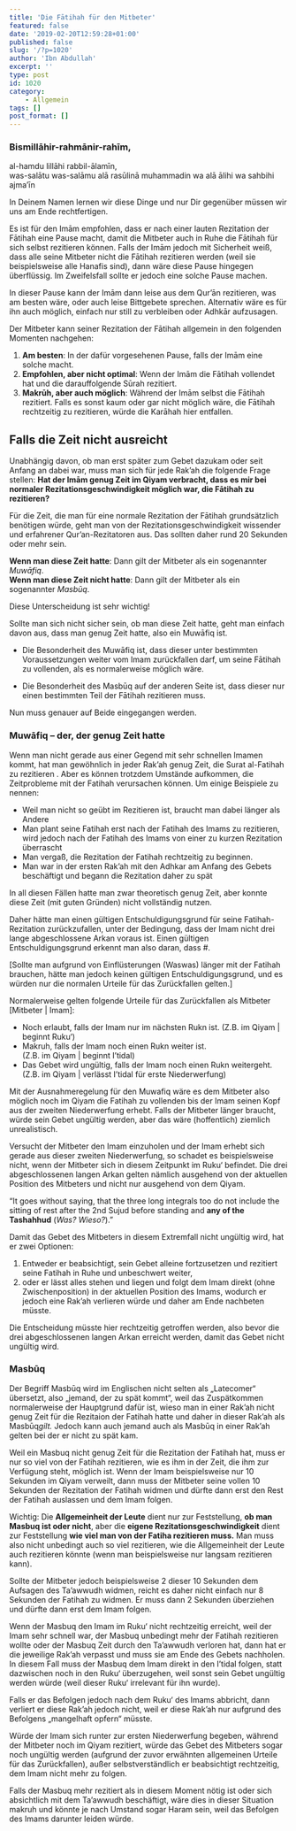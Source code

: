 ```yaml
---
title: 'Die Fātihah für den Mitbeter'
featured: false
date: '2019-02-20T12:59:28+01:00'
published: false
slug: '/?p=1020'
author: 'Ibn Abdullah'
excerpt: ''
type: post
id: 1020
category:
    - Allgemein
tags: []
post_format: []
---
```

### Bismillāhir-rahmānir-rahīm,  
al-hamdu lillāhi rabbil-ālamīn,  
was-salātu was-salāmu alā rasūlinā muhammadin wa alā ālihi wa sahbihi ajma’īn

In Deinem Namen lernen wir diese Dinge und nur Dir gegenüber müssen wir uns am Ende rechtfertigen.

Es ist für den Imām empfohlen, dass er nach einer lauten Rezitation der Fātihah eine Pause macht, damit die Mitbeter auch in Ruhe die Fātihah für sich selbst rezitieren können. Falls der Imām jedoch mit Sicherheit weiß, dass alle seine Mitbeter nicht die Fātihah rezitieren werden (weil sie beispielsweise alle Hanafis sind), dann wäre diese Pause hingegen überflüssig. Im Zweifelsfall sollte er jedoch eine solche Pause machen.

In dieser Pause kann der Imām dann leise aus dem Qur’ān rezitieren, was am besten wäre, oder auch leise Bittgebete sprechen. Alternativ wäre es für ihn auch möglich, einfach nur still zu verbleiben oder Adhkār aufzusagen.

Der Mitbeter kann seiner Rezitation der Fātihah allgemein in den folgenden Momenten nachgehen:

1. **Am besten**: In der dafür vorgesehenen Pause, falls der Imām eine solche macht.
2. **Empfohlen, aber nicht optimal**: Wenn der Imām die Fātihah vollendet hat und die darauffolgende Sūrah rezitiert.
3. **Makrūh, aber auch möglich**: Während der Imām selbst die Fātihah rezitiert. Falls es sonst kaum oder gar nicht möglich wäre, die Fātihah rechtzeitig zu rezitieren, würde die Karāhah hier entfallen.

Falls die Zeit nicht ausreicht
------------------------------

Unabhängig davon, ob man erst später zum Gebet dazukam oder seit Anfang an dabei war, muss man sich für jede Rak’ah die folgende Frage stellen: **Hat der Imām genug Zeit im Qiyam verbracht, dass es mir bei normaler Rezitationsgeschwindigkeit möglich war, die Fātihah zu rezitieren?**

Für die Zeit, die man für eine normale Rezitation der Fātihah grundsätzlich benötigen würde, geht man von der Rezitationsgeschwindigkeit wissender und erfahrener Qur’an-Rezitatoren aus. Das sollten daher rund 20 Sekunden oder mehr sein.

**Wenn man diese Zeit hatte**: Dann gilt der Mitbeter als ein sogenannter *Muwāfiq*.  
**Wenn man diese Zeit nicht hatte**: Dann gilt der Mitbeter als ein sogenannter *Masbūq*.

Diese Unterscheidung ist sehr wichtig!

Sollte man sich nicht sicher sein, ob man diese Zeit hatte, geht man einfach davon aus, dass man genug Zeit hatte, also ein Muwāfiq ist.

- Die Besonderheit des Muwāfiq ist, dass dieser unter bestimmten Voraussetzungen weiter vom Imam zurückfallen darf, um seine Fātihah zu vollenden, als es normalerweise möglich wäre.

- Die Besonderheit des Masbūq auf der anderen Seite ist, dass dieser nur einen bestimmten Teil der Fātihah rezitieren muss.

Nun muss genauer auf Beide eingegangen werden.

### Muwāfiq – der, der genug Zeit hatte

Wenn man nicht gerade aus einer Gegend mit sehr schnellen Imamen kommt, hat man gewöhnlich in jeder Rak’ah genug Zeit, die Surat al-Fatihah zu rezitieren . Aber es können trotzdem Umstände aufkommen, die Zeitprobleme mit der Fatihah verursachen können. Um einige Beispiele zu nennen:

- Weil man nicht so geübt im Rezitieren ist, braucht man dabei länger als Andere
- Man plant seine Fatihah erst nach der Fatihah des Imams zu rezitieren, wird jedoch nach der Fatihah des Imams von einer zu kurzen Rezitation überrascht
- Man vergaß, die Rezitation der Fatihah rechtzeitig zu beginnen.
- Man war in der ersten Rak’ah mit den Adhkar am Anfang des Gebets beschäftigt und begann die Rezitation daher zu spät

In all diesen Fällen hatte man zwar theoretisch genug Zeit, aber konnte diese Zeit (mit guten Gründen) nicht vollständig nutzen.

Daher hätte man einen gültigen Entschuldigungsgrund für seine Fatihah-Rezitation zurückzufallen, unter der Bedingung, dass der Imam nicht drei lange abgeschlossene Arkan voraus ist. Einen gültigen Entschuldigungsgrund erkennt man also daran, dass #.

\[Sollte man aufgrund von Einflüsterungen (Waswas) länger mit der Fatihah brauchen, hätte man jedoch keinen gültigen Entschuldigungsgrund, und es würden nur die normalen Urteile für das Zurückfallen gelten.\]

Normalerweise gelten folgende Urteile für das Zurückfallen als Mitbeter \[Mitbeter | Imam\]:

- Noch erlaubt, falls der Imam nur im nächsten Rukn ist. (Z.B. im Qiyam | beginnt Ruku‘)
- Makruh, falls der Imam noch einen Rukn weiter ist.  
  (Z.B. im Qiyam | beginnt I’tidal)
- Das Gebet wird ungültig, falls der Imam noch einen Rukn weitergeht.  
  (Z.B. im Qiyam | verlässt I’tidal für erste Niederwerfung)

Mit der Ausnahmeregelung für den Muwafiq wäre es dem Mitbeter also möglich noch im Qiyam die Fatihah zu vollenden bis der Imam seinen Kopf aus der zweiten Niederwerfung erhebt. Falls der Mitbeter länger braucht, würde sein Gebet ungültig werden, aber das wäre (hoffentlich) ziemlich unrealistisch.

Versucht der Mitbeter den Imam einzuholen und der Imam erhebt sich gerade aus dieser zweiten Niederwerfung, so schadet es beispielsweise nicht, wenn der Mitbeter sich in diesem Zeitpunkt im Ruku‘ befindet. Die drei abgeschlossenen langen Arkan gelten nämlich ausgehend von der aktuellen Position des Mitbeters und nicht nur ausgehend von dem Qiyam.

“It goes without saying, that the three long integrals too do not include the sitting of rest after the 2nd Sujud before standing and **any of the** **Tashahhud** (*Was?* *Wieso?*).”

Damit das Gebet des Mitbeters in diesem Extremfall nicht ungültig wird, hat er zwei Optionen:

1. Entweder er beabsichtigt, sein Gebet alleine fortzusetzen und rezitiert seine Fatihah in Ruhe und unbeschwert weiter,
2. oder er lässt alles stehen und liegen und folgt dem Imam direkt (ohne Zwischenposition) in der aktuellen Position des Imams, wodurch er jedoch eine Rak’ah verlieren würde und daher am Ende nachbeten müsste.

Die Entscheidung müsste hier rechtzeitig getroffen werden, also bevor die drei abgeschlossenen langen Arkan erreicht werden, damit das Gebet nicht ungültig wird.

### Masbūq

Der Begriff Masbūq wird im Englischen nicht selten als „Latecomer“ übersetzt, also „jemand, der zu spät kommt“, weil das Zuspätkommen normalerweise der Hauptgrund dafür ist, wieso man in einer Rak’ah nicht genug Zeit für die Rezitaion der Fatihah hatte und daher in dieser Rak’ah als Masbūq*gilt.* Jedoch kann auch jemand auch als Masbūq in einer Rak’ah gelten bei der er nicht zu spät kam.

Weil ein Masbuq nicht genug Zeit für die Rezitation der Fatihah hat, muss er nur so viel von der Fatihah rezitieren, wie es ihm in der Zeit, die ihm zur Verfügung steht, möglich ist. Wenn der Imam beispielsweise nur 10 Sekunden im Qiyam verweilt, dann muss der Mitbeter seine vollen 10 Sekunden der Rezitation der Fatihah widmen und dürfte dann erst den Rest der Fatihah auslassen und dem Imam folgen.

Wichtig: Die **Allgemeinheit der Leute** dient nur zur Feststellung, **ob man Masbuq ist oder nicht**, aber die **eigene Rezitationsgeschwindigkeit** dient zur Feststellung **wie viel man von der Fatiha rezitieren muss.** Man muss also nicht unbedingt auch so viel rezitieren, wie die Allgemeinheit der Leute auch rezitieren könnte (wenn man beispielsweise nur langsam rezitieren kann).

Sollte der Mitbeter jedoch beispielsweise 2 dieser 10 Sekunden dem Aufsagen des Ta’awwudh widmen, reicht es daher nicht einfach nur 8 Sekunden der Fatihah zu widmen. Er muss dann 2 Sekunden überziehen und dürfte dann erst dem Imam folgen.

Wenn der Masbuq den Imam im Ruku‘ nicht rechtzeitig erreicht, weil der Imam sehr schnell war, der Masbuq unbedingt mehr der Fatihah rezitieren wollte oder der Masbuq Zeit durch den Ta’awwudh verloren hat, dann hat er die jeweilige Rak’ah verpasst und muss sie am Ende des Gebets nachholen. In diesem Fall muss der Masbuq dem Imam direkt in den I’tidal folgen, statt dazwischen noch in den Ruku‘ überzugehen, weil sonst sein Gebet ungültig werden würde (weil dieser Ruku‘ irrelevant für ihn wurde).

Falls er das Befolgen jedoch nach dem Ruku‘ des Imams abbricht, dann verliert er diese Rak’ah jedoch nicht, weil er diese Rak’ah nur aufgrund des Befolgens „mangelhaft opfern“ müsste.

Würde der Imam sich runter zur ersten Niederwerfung begeben, während der Mitbeter noch im Qiyam rezitiert, würde das Gebet des Mitbeters sogar noch ungültig werden (aufgrund der zuvor erwähnten allgemeinen Urteile für das Zurückfallen), außer selbstverständlich er beabsichtigt rechtzeitig, dem Imam nicht mehr zu folgen.

Falls der Masbuq mehr rezitiert als in diesem Moment nötig ist oder sich absichtlich mit dem Ta’awwudh beschäftigt, wäre dies in dieser Situation makruh und könnte je nach Umstand sogar Haram sein, weil das Befolgen des Imams darunter leiden würde.